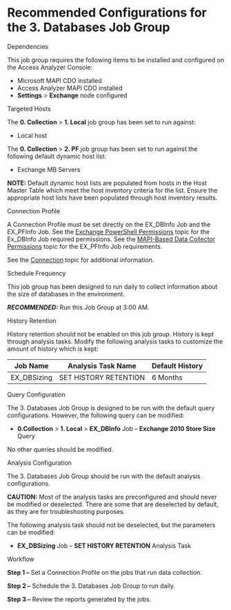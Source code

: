# Recommended Configurations for the 3. Databases Job Group

Dependencies

This job group requires the following items to be installed and configured on the Access Analyzer
Console:

- Microsoft MAPI CDO installed
- Access Analyzer MAPI CDO installed
- **Settings** > **Exchange** node configured

Targeted Hosts

The **0. Collection** > **1. Local** job group has been set to run against:

- Local host

The **0. Collection** > **2. PF** job group has been set to run against the following default
dynamic host list:

- Exchange MB Servers

**NOTE:** Default dynamic host lists are populated from hosts in the Host Master Table which meet
the host inventory criteria for the list. Ensure the appropriate host lists have been populated
through host inventory results.

Connection Profile

A Connection Profile must be set directly on the EX_DBInfo Job and the EX_PFInfo Job. See the
[Exchange PowerShell Permissions](/docs/accessanalyzer/12.0/getting-started/system-requirements/solutions/exchange/powershell.md) topic for
the Ex_DBInfo Job required permissions. See the
[MAPI-Based Data Collector Permissions](/docs/accessanalyzer/12.0/getting-started/system-requirements/solutions/exchange/mapi.md) topic for
the EX_PFInfo Job requirements.

See the [Connection](/docs/accessanalyzer/12.0/administration/settings/connection/overview.md) topic for additional
information.

Schedule Frequency

This job group has been designed to run daily to collect information about the size of databases in
the environment.

**_RECOMMENDED:_** Run this Job Group at 3:00 AM.

History Retention

History retention should not be enabled on this job group. History is kept through analysis tasks.
Modify the following analysis tasks to customize the amount of history which is kept:

| Job Name    | Analysis Task Name    | Default History |
| ----------- | --------------------- | --------------- |
| EX_DBSizing | SET HISTORY RETENTION | 6 Months        |

Query Configuration

The 3. Databases Job Group is designed to be run with the default query configurations. However, the
following query can be modified:

- **0.Collection** > **1. Local** > **EX_DBInfo** Job – **Exchange 2010 Store Size** Query

No other queries should be modified.

Analysis Configuration

The 3. Databases Job Group should be run with the default analysis configurations.

**CAUTION:** Most of the analysis tasks are preconfigured and should never be modified or
deselected. There are some that are deselected by default, as they are for troubleshooting purposes.

The following analysis task should not be deselected, but the parameters can be modified:

- **EX_DBSizing** Job – **SET HISTORY RETENTION** Analysis Task

Workflow

**Step 1 –** Set a Connection Profile on the jobs that run data collection.

**Step 2 –** Schedule the 3. Databases Job Group to run daily.

**Step 3 –** Review the reports generated by the jobs.
